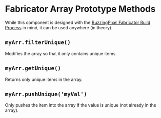 # Fabricator Array Prototype Methods

While this component is designed with the [BuzzingPixel Fabricator Build Process](https://github.com/tjdraper/buzzing-pixel-fabricator) in mind, it can be used anywhere (in theory).

## `myArr.filterUnique()`

Modifies the array so that it only contains unique items.

## `myArr.getUnique()`

Returns only unique items in the array.

## `myArr.pushUnique('myVal')`

Only pushes the item into the array if the value is unique (not already in the array).